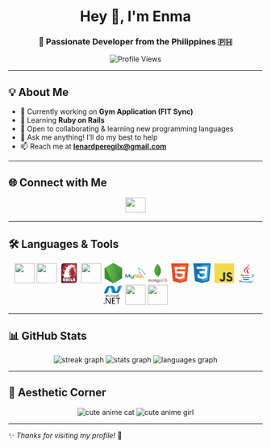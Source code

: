 <!-- Profile README -->

<h1 align="center">Hey 👋, I'm Enma</h1>
<h3 align="center">🚀 Passionate Developer from the Philippines 🇵🇭</h3>

<p align="center">
  <img src="https://komarev.com/ghpvc/?username=enmamaarin&label=Profile%20Views&color=0e75b6&style=flat" alt="Profile Views"/>
</p>

---

## 💡 About Me
- 🔭 Currently working on **Gym Application (FIT Sync)**
- 🌱 Learning **Ruby on Rails**
- 🤝 Open to collaborating & learning new programming languages
- 💬 Ask me anything! I’ll do my best to help
- 📫 Reach me at **lenardperegilx@gmail.com**

---

## 🌐 Connect with Me
<p align="center">
  <a href="https://fb.com/hatsunoryzen" target="_blank">
    <img src="https://raw.githubusercontent.com/rahuldkjain/github-profile-readme-generator/master/src/images/icons/Social/facebook.svg" height="30" width="40" />
  </a>

---

## 🛠️ Languages & Tools
<p align="center">
  <a href="https://flutter.dev"><img src="https://www.vectorlogo.zone/logos/flutterio/flutterio-icon.svg" width="40" height="40"/></a>
  <a href="https://dart.dev"><img src="https://www.vectorlogo.zone/logos/dartlang/dartlang-icon.svg" width="40" height="40"/></a>
  <a href="https://rubyonrails.org"><img src="https://raw.githubusercontent.com/devicons/devicon/master/icons/rails/rails-original-wordmark.svg" width="40" height="40"/></a>
  <a href="https://unity.com/"><img src="https://www.vectorlogo.zone/logos/unity3d/unity3d-icon.svg" width="40" height="40"/></a>
  <a href="https://nodejs.org"><img src="https://raw.githubusercontent.com/devicons/devicon/master/icons/nodejs/nodejs-original.svg" width="40" height="40"/></a>
  <a href="https://www.mysql.com/"><img src="https://raw.githubusercontent.com/devicons/devicon/master/icons/mysql/mysql-original-wordmark.svg" width="40" height="40"/></a>
  <a href="https://www.mongodb.com/"><img src="https://raw.githubusercontent.com/devicons/devicon/master/icons/mongodb/mongodb-original-wordmark.svg" width="40" height="40"/></a>
  <a href="https://www.w3.org/html/"><img src="https://raw.githubusercontent.com/devicons/devicon/master/icons/html5/html5-original.svg" width="40" height="40"/></a>
  <a href="https://www.w3schools.com/css/"><img src="https://raw.githubusercontent.com/devicons/devicon/master/icons/css3/css3-original.svg" width="40" height="40"/></a>
  <a href="https://developer.mozilla.org/en-US/docs/Web/JavaScript"><img src="https://raw.githubusercontent.com/devicons/devicon/master/icons/javascript/javascript-original.svg" width="40" height="40"/></a>
  <a href="https://www.java.com"><img src="https://raw.githubusercontent.com/devicons/devicon/master/icons/java/java-original.svg" width="40" height="40"/></a>
  <a href="https://dotnet.microsoft.com/"><img src="https://raw.githubusercontent.com/devicons/devicon/master/icons/dot-net/dot-net-original-wordmark.svg" width="40" height="40"/></a>
  <a href="https://firebase.google.com/"><img src="https://www.vectorlogo.zone/logos/firebase/firebase-icon.svg" width="40" height="40"/></a>
  <a href="https://postman.com"><img src="https://www.vectorlogo.zone/logos/getpostman/getpostman-icon.svg" width="40" height="40"/></a>
</p>

---

## 📊 GitHub Stats
<p align="center">
  <img src="https://streak-stats.demolab.com?user=enmamaarin&theme=tokyonight&hide_border=false" height="150" alt="streak graph"/>
  <img src="https://github-readme-stats.vercel.app/api?username=enmamaarin&show_icons=true&theme=tokyonight" height="150" alt="stats graph"/>
  <img src="https://github-readme-stats.vercel.app/api/top-langs?username=enmamaarin&layout=compact&langs_count=6&theme=tokyonight" height="150" alt="languages graph"/>
</p>

---

## 🌸 Aesthetic Corner
<p align="center">
  <img src="https://media.tenor.com/fFW3YvE8CxsAAAAi/chibi-cute.gif" height="150" alt="cute anime cat"/>
  <img src="https://media1.tenor.com/m/hBwkISiqNI0AAAAC/shura-hiwa-lamer.gif" height="150" alt="cute anime girl"/>
</p>

---

✨ *Thanks for visiting my profile!* 🚀
